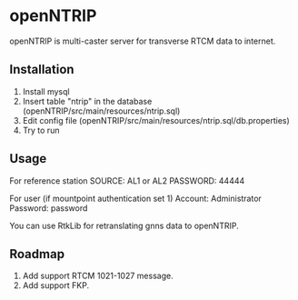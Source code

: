 # openNTRIP
openNTRIP is multi-caster server for transverse RTCM data to internet.

## Installation
1. Install mysql
2. Insert table "ntrip" in the database (openNTRIP/src/main/resources/ntrip.sql)
3. Edit config file (openNTRIP/src/main/resources/ntrip.sql/db.properties)
4. Try to run

## Usage
For reference station
SOURCE: AL1 or AL2
PASSWORD: 44444

For user (if mountpoint authentication set 1)
Account: Administrator
Password: password

You can use RtkLib for retranslating gnns data to openNTRIP.

## Roadmap
1. Add support RTCM 1021-1027 message.
2. Add support FKP.
